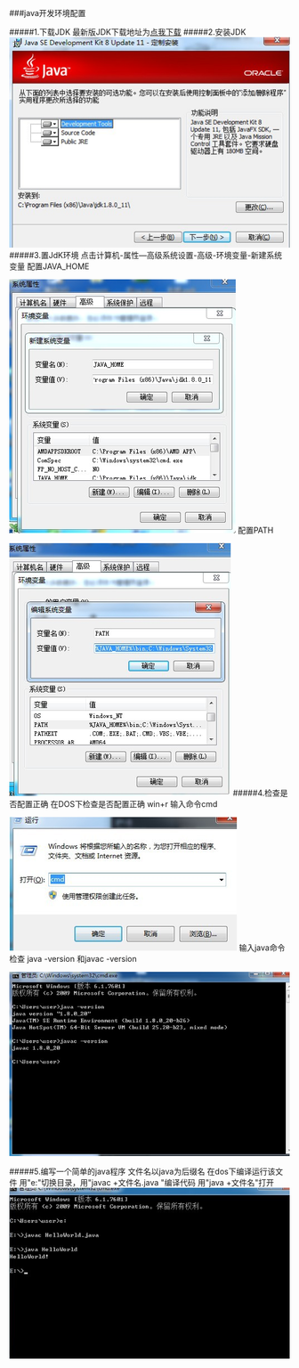 ###java开发环境配置

#####1.下载JDK
最新版JDK下载地址为[点我下载][1]
#####2.安装JDK
![install][2]
#####3.置JdK环境
点击计算机-属性—高级系统设置-高级-环境变量-新建系统变量
配置JAVA_HOME

![install][3]
配置PATH

![install][4]
#####4.检查是否配置正确
在DOS下检查是否配置正确
win+r 输入命令cmd

![install][5]
输入java命令检查
java -version 和javac -version

![install][6]

#####5.编写一个简单的java程序
文件名以java为后缀名
在dos下编译运行该文件
用"e:"切换目录，用"javac +文件名.java "编译代码
用"java +文件名"打开
![install][7]



[1]:http://rj.baidu.com/soft/detail/14459.html?ald
[2]:1.1.jpg
[3]:1.2.jpg
[4]:1.3.jpg
[5]:1.4.jpg
[6]:1.5.jpg
[7]:1.6.jpg